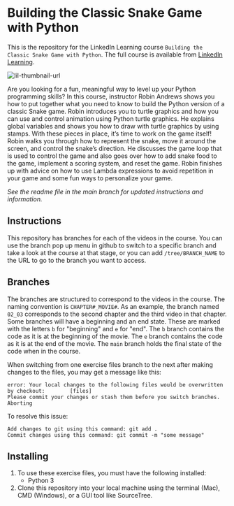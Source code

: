 # Building the Classic Snake Game with Python
This is the repository for the LinkedIn Learning course `Building the Classic Snake Game with Python`. The full course is available from [LinkedIn Learning][lil-course-url].

![lil-thumbnail-url]

Are you looking for a fun, meaningful way to level up your Python programming skills? In this course, instructor Robin Andrews shows you how to put together what you need to know to build the Python version of a classic Snake game. Robin introduces you to turtle graphics and how you can use and control animation using Python turtle graphics. He explains global variables and shows you how to draw with turtle graphics by using stamps. With these pieces in place, it’s time to work on the game itself! Robin walks you through how to represent the snake, move it around the screen, and control the snake’s direction. He discusses the game loop that is used to control the game and also goes over how to add snake food to the game, implement a scoring system, and reset the game. Robin finishes up with advice on how to use Lambda expressions to avoid repetition in your game and some fun ways to personalize your game.

_See the readme file in the main branch for updated instructions and information._
## Instructions
This repository has branches for each of the videos in the course. You can use the branch pop up menu in github to switch to a specific branch and take a look at the course at that stage, or you can add `/tree/BRANCH_NAME` to the URL to go to the branch you want to access.

## Branches
The branches are structured to correspond to the videos in the course. The naming convention is `CHAPTER#_MOVIE#`. As an example, the branch named `02_03` corresponds to the second chapter and the third video in that chapter. 
Some branches will have a beginning and an end state. These are marked with the letters `b` for "beginning" and `e` for "end". The `b` branch contains the code as it is at the beginning of the movie. The `e` branch contains the code as it is at the end of the movie. The `main` branch holds the final state of the code when in the course.

When switching from one exercise files branch to the next after making changes to the files, you may get a message like this:

    error: Your local changes to the following files would be overwritten by checkout:        [files]
    Please commit your changes or stash them before you switch branches.
    Aborting

To resolve this issue:
	
    Add changes to git using this command: git add .
	Commit changes using this command: git commit -m "some message"

## Installing
1. To use these exercise files, you must have the following installed:
	- Python 3
2. Clone this repository into your local machine using the terminal (Mac), CMD (Windows), or a GUI tool like SourceTree.


[0]: # (Replace these placeholder URLs with actual course URLs)

[lil-course-url]: https://www.linkedin.com/learning/building-the-classic-snake-game-with-python
[lil-thumbnail-url]: https://cdn.lynda.com/course/2896343/2896343-1634664622455-16x9.jpg


